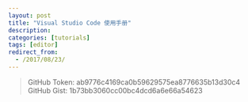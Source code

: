 ```yaml
---
layout: post
title: "Visual Studio Code 使用手册"
description:
categories: [tutorials]
tags: [editor]
redirect_from:
  - /2017/08/23/
---
```


> GitHub Token: ab9776c4169ca0b59629575ea8776635b13d30c4
> GitHub Gist: 1b73bb3060cc00bc4dcd6a6e66a54623